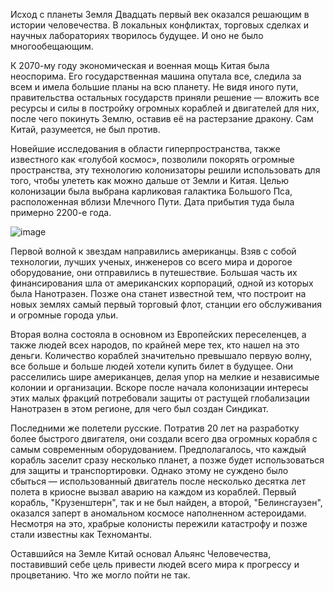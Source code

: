 Исход с планеты Земля
Двадцать первый век оказался решающим в истории человечества. В локальных конфликтах, торговых сделках и научных лабораториях творилось будущее. И оно не было многообещающим.

К 2070-му году экономическая и военная мощь Китая была неоспорима. Его государственная машина опутала все, следила за всем и имела большие планы на всю планету. Не видя иного пути, правительства остальных государств приняли решение — вложить все ресурсы и силы в постройку огромных кораблей и двигателей для них, после чего покинуть Землю, оставив её на растерзание дракону. Сам Китай, разумеется, не был против.

Новейшие исследования в области гиперпространства, также известного как «голубой космос», позволили покорять огромные пространства, эту технологию колонизаторы решили использовать для того, чтобы улететь как можно дальше от Земли и Китая. Целью колонизации была выбрана карликовая галактика Большого Пса, расположенная вблизи Млечного Пути. Дата прибытия туда была примерно 2200-е года.

![image](https://user-images.githubusercontent.com/9161564/42314204-3683651a-804d-11e8-93ea-1a726a8bf333.png)

Первой волной к звездам направились американцы. Взяв с собой технологии, лучших ученых, инженеров со всего мира и дорогое оборудование, они отправились в путешествие. Большая часть их финансирования шла от американских корпораций, одной из которых была Нанотразен. Позже она станет известной тем, что построит на новых землях самый первый торговый флот, станции его обслуживания и огромные города ульи.

Вторая волна состояла в основном из Европейских переселенцев, а также людей всех народов, по крайней мере  тех, кто нашел на это деньги. Количество кораблей значительно превышало первую волну, все больше и больше людей хотели купить билет в будущее. Они расселились шире американцев, делая упор на мелкие и независимые колонии и организации. Вскоре после начала колонизации интересы этих малых фракций потребовали защиты от растущей глобализации Нанотразен в этом регионе, для чего был создан Синдикат.

Последними же полетели русские. Потратив 20 лет на разработку более быстрого двигателя, они создали всего два огромных корабля с самым современным оборудованием. Предполагалось, что каждый корабль заселит сразу несколько планет, а позже будет использоваться для защиты и транспортировки. Однако этому не суждено было сбыться — использованный двигатель после несколько десятка лет полета в криосне вызвал аварию на каждом из кораблей. Первый корабль, "Крузенштерн", так и не был найден, а второй, "Белинсгаузен", оказался заперт в аномальном космосе наполненном астероидами. Несмотря на это, храбрые колонисты пережили катастрофу и позже стали известны как Техноманты.

Оставшийся на Земле Китай основал Альянс Человечества, поставивший себе цель привести людей всего мира к прогрессу и процветанию. Что же могло пойти не так.
